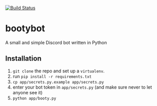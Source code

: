 [![Build Status](https://travis-ci.org/soxrepo/bootybot.svg?branch=master)](https://travis-ci.org/soxrepo/bootybot)

# bootybot
A small and simple Discord bot written in Python

## Installation

1. `git clone` the repo and set up a `virtualenv`.
2. run `pip install -r requirements.txt`
3. `cp app/secrets.py.example app/secrets.py`
4. enter your bot token in `app/secrets.py` (and make sure never to let anyone see it)
5. `python app/booty.py`
